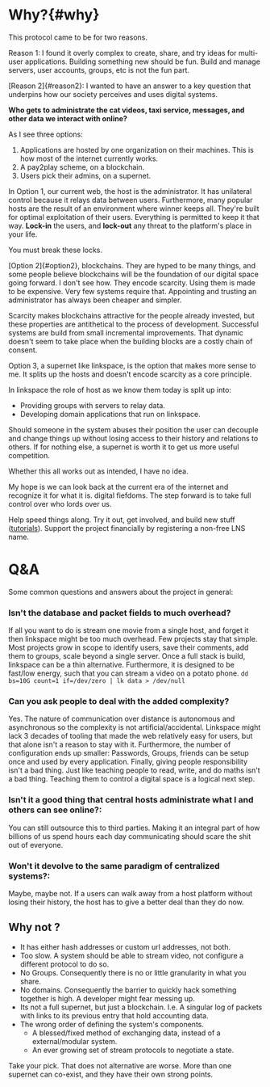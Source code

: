 # Why?{#why}

This protocol came to be for two reasons.

Reason 1: I found it overly complex to create, share, and try ideas for multi-user applications.
Building something new should be fun.
Build and manage servers, user accounts, groups, etc is not the fun part.

[Reason 2]{#reason2}: I wanted to have an answer to a key question that underpins how our society perceives and uses digital systems.

**Who gets to __administrate__ the cat videos, taxi service, messages, and other data we interact with online?**

As I see three options:

1. Applications are hosted by one organization on their machines. This is how most of the internet currently works.
2. A pay2play scheme, on a blockchain.
3. Users pick their admins, on a supernet.

In Option 1, our current web, the host is the administrator.
It has unilateral control because it relays data between users.
Furthermore, many popular hosts are the result of an environment where winner keeps all.
They're built for optimal exploitation of their users.
Everything is permitted to keep it that way.
**Lock-in** the users, and **lock-out** any threat to the platform's place in your life.

You must break these locks.

[Option 2]{#option2}, blockchains.
They are hyped to be many things, and some people believe blockchains will be the foundation of our digital space going forward.
I don't see how.
They encode scarcity. Using them is made to be expensive.
Very few systems require that.
Appointing and trusting an administrator has always been cheaper and simpler.

Scarcity makes blockchains attractive for the people already invested, but these properties are antithetical to the process of development.
Successful systems are build from small incremental improvements.
That dynamic doesn't seem to take place when the building blocks are a costly chain of consent.

Option 3, a supernet like linkspace, is the option that makes more sense to me.
It splits up the hosts and doesn't encode scarcity as a core principle.

In linkspace the role of host as we know them today is split up into:

- Providing groups with servers to relay data.
- Developing domain applications that run on linkspace.

Should someone in the system abuses their position the user can decouple and change things up without losing access to their history and relations to others.
If for nothing else, a supernet is worth it to get us more useful competition.

Whether this all works out as intended, I have no idea.

My hope is we can look back at the current era of the internet and recognize it for what it is.
digital fiefdoms.
The step forward is to take full control over who lords over us.

Help speed things along.
Try it out, get involved, and build new stuff ([tutorials](./docs/tutorial/index.html)).
Support the project financially by registering a non-free LNS name.


# Q&A

Some common questions and answers about the project in general:

### Isn't the database and packet fields to much overhead?
If all you want to do is stream one movie from a single host, and forget it then linkspace might be too much overhead.
Few projects stay that simple. Most projects grow in scope to identify users, save their comments, add them to groups, scale beyond a single server. 
Once a full stack is build, linkspace can be a thin alternative.
Furthermore, it is designed to be fast/low energy, such that you can stream a video on a potato phone.
`dd bs=10G count=1 if=/dev/zero | lk data > /dev/null`

### Can you ask people to deal with the added complexity?

Yes.
The nature of communication over distance is autonomous and asynchronous so the complexity is not artificial/accidental.
Linkspace might lack 3 decades of tooling that made the web relatively easy for users, but that alone isn't a reason to stay with it.
Furthermore, the number of configuration ends up smaller: Passwords, Groups, friends can be setup once and used by every application.
Finally, giving people responsibility isn't a bad thing.
Just like teaching people to read, write, and do maths isn't a bad thing.
Teaching them to control a digital space is a logical next step.

### Isn't it a good thing that central hosts administrate what I and others can see online?:
You can still outsource this to third parties.
Making it an integral part of how billions of us spend hours each day communicating should scare the shit out of everyone.

### Won't it devolve to the same paradigm of centralized systems?:
Maybe, maybe not. If a users can walk away from a host platform without losing their history, the host has to give a better deal than they do now.

## Why not <alternative>?

- It has either hash addresses or custom url addresses, not both.
- Too slow. A system should be able to stream video, not configure a different protocol to do so.
- No Groups. Consequently there is no or little granularity in what you share.
- No domains. Consequently the barrier to quickly hack something together is high. A developer might fear messing up.
- Its not a full supernet, but just a blockchain. I.e. A singular log of packets with links to its previous entry that hold accounting data.
- The wrong order of defining the system's components.
  - A blessed/fixed method of exchanging data, instead of a external/modular system.
  - An ever growing set of stream protocols to negotiate a state.

Take your pick. That does not alternative are worse.
More than one supernet can co-exist, and they have their own strong points.
